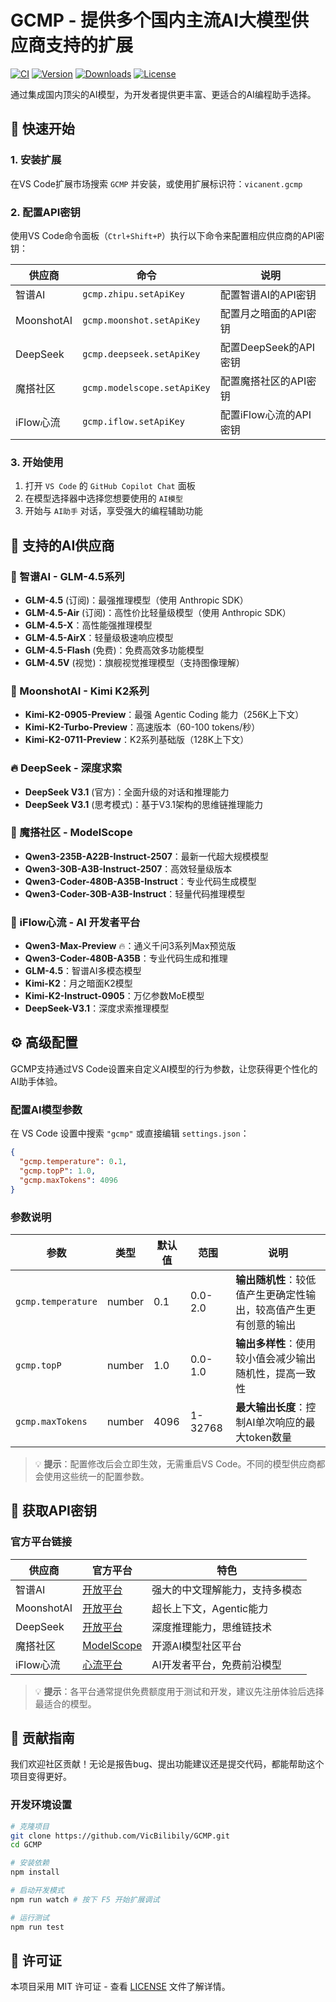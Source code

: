 # GCMP - 提供多个国内主流AI大模型供应商支持的扩展

[![CI](https://github.com/VicBilibily/GCMP/actions/workflows/ci.yml/badge.svg)](https://github.com/VicBilibily/GCMP/actions)
[![Version](https://img.shields.io/visual-studio-marketplace/v/vicanent.gcmp?color=blue&label=Version)](https://marketplace.visualstudio.com/items?itemName=vicanent.gcmp)
[![Downloads](https://img.shields.io/visual-studio-marketplace/d/vicanent.gcmp?color=green&label=Downloads)](https://marketplace.visualstudio.com/items?itemName=vicanent.gcmp)
[![License](https://img.shields.io/github/license/VicBilibily/GCMP?color=orange&label=License)](https://github.com/VicBilibily/GCMP/blob/main/LICENSE)

通过集成国内顶尖的AI模型，为开发者提供更丰富、更适合的AI编程助手选择。

## 🚀 快速开始

### 1. 安装扩展

在VS Code扩展市场搜索 `GCMP` 并安装，或使用扩展标识符：`vicanent.gcmp`

### 2. 配置API密钥

使用VS Code命令面板（`Ctrl+Shift+P`）执行以下命令来配置相应供应商的API密钥：

| 供应商 | 命令 | 说明 |
|--------|------|------|
| 智谱AI | `gcmp.zhipu.setApiKey` | 配置智谱AI的API密钥 |
| MoonshotAI | `gcmp.moonshot.setApiKey` | 配置月之暗面的API密钥 |
| DeepSeek | `gcmp.deepseek.setApiKey` | 配置DeepSeek的API密钥 |
| 魔搭社区 | `gcmp.modelscope.setApiKey` | 配置魔搭社区的API密钥 |
| iFlow心流 | `gcmp.iflow.setApiKey` | 配置iFlow心流的API密钥 |

### 3. 开始使用

1. 打开 `VS Code` 的 `GitHub Copilot Chat` 面板
2. 在模型选择器中选择您想要使用的 `AI模型`
3. 开始与 `AI助手` 对话，享受强大的编程辅助功能

## 🤖 支持的AI供应商

### 🧠 智谱AI - GLM-4.5系列

- **GLM-4.5** (订阅)：最强推理模型（使用 Anthropic SDK）
- **GLM-4.5-Air** (订阅)：高性价比轻量级模型（使用 Anthropic SDK）
- **GLM-4.5-X**：高性能强推理模型
- **GLM-4.5-AirX**：轻量级极速响应模型
- **GLM-4.5-Flash** (免费)：免费高效多功能模型
- **GLM-4.5V** (视觉)：旗舰视觉推理模型（支持图像理解）

### 🌙 MoonshotAI - Kimi K2系列

- **Kimi-K2-0905-Preview**：最强 Agentic Coding 能力（256K上下文）
- **Kimi-K2-Turbo-Preview**：高速版本（60-100 tokens/秒）
- **Kimi-K2-0711-Preview**：K2系列基础版（128K上下文）

### 🔥 DeepSeek - 深度求索

- **DeepSeek V3.1** (官方)：全面升级的对话和推理能力
- **DeepSeek V3.1** (思考模式)：基于V3.1架构的思维链推理能力

### 🌟 魔搭社区 - ModelScope

- **Qwen3-235B-A22B-Instruct-2507**：最新一代超大规模模型
- **Qwen3-30B-A3B-Instruct-2507**：高效轻量级版本
- **Qwen3-Coder-480B-A35B-Instruct**：专业代码生成模型
- **Qwen3-Coder-30B-A3B-Instruct**：轻量代码推理模型

### 💫 iFlow心流 - AI 开发者平台

- **Qwen3-Max-Preview** 🔥：通义千问3系列Max预览版
- **Qwen3-Coder-480B-A35B**：专业代码生成和推理
- **GLM-4.5**：智谱AI多模态模型
- **Kimi-K2**：月之暗面K2模型
- **Kimi-K2-Instruct-0905**：万亿参数MoE模型
- **DeepSeek-V3.1**：深度求索推理模型

## ⚙️ 高级配置

GCMP支持通过VS Code设置来自定义AI模型的行为参数，让您获得更个性化的AI助手体验。

### 配置AI模型参数

在 VS Code 设置中搜索 `"gcmp"` 或直接编辑 `settings.json`：

```json
{
  "gcmp.temperature": 0.1,
  "gcmp.topP": 1.0,  
  "gcmp.maxTokens": 4096
}
```

### 参数说明

| 参数 | 类型 | 默认值 | 范围 | 说明 |
|------|------|-------|------|------|
| `gcmp.temperature` | number | 0.1 | 0.0-2.0 | **输出随机性**：较低值产生更确定性输出，较高值产生更有创意的输出 |
| `gcmp.topP` | number | 1.0 | 0.0-1.0 | **输出多样性**：使用较小值会减少输出随机性，提高一致性 |
| `gcmp.maxTokens` | number | 4096 | 1-32768 | **最大输出长度**：控制AI单次响应的最大token数量 |

> 💡 **提示**：配置修改后会立即生效，无需重启VS Code。不同的模型供应商都会使用这些统一的配置参数。

## 🔑 获取API密钥

### 官方平台链接

| 供应商 | 官方平台 | 特色 |
|--------|----------|------|
| 智谱AI | [开放平台](https://open.bigmodel.cn/) | 强大的中文理解能力，支持多模态 |
| MoonshotAI | [开放平台](https://api.moonshot.cn/) | 超长上下文，Agentic能力 |
| DeepSeek | [开放平台](https://api.deepseek.com/) | 深度推理能力，思维链技术 |
| 魔搭社区 | [ModelScope](https://www.modelscope.cn/) | 开源AI模型社区平台 |
| iFlow心流 | [心流平台](https://platform.iflow.cn/) | AI开发者平台，免费前沿模型 |

> 💡 **提示**：各平台通常提供免费额度用于测试和开发，建议先注册体验后选择最适合的模型。

## 🤝 贡献指南

我们欢迎社区贡献！无论是报告bug、提出功能建议还是提交代码，都能帮助这个项目变得更好。

### 开发环境设置

```bash
# 克隆项目
git clone https://github.com/VicBilibily/GCMP.git
cd GCMP

# 安装依赖
npm install

# 启动开发模式
npm run watch # 按下 F5 开始扩展调试

# 运行测试
npm run test
```

## 📄 许可证

本项目采用 MIT 许可证 - 查看 [LICENSE](LICENSE) 文件了解详情。
